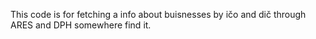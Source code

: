 This code is for fetching a info about buisnesses by ičo and dič through ARES and DPH somewhere find it.
